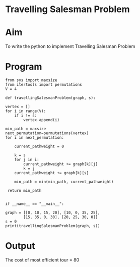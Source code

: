 # Travelling Salesman Problem
# Aim
To write the python to implement Travelling Salesman Problem
# Program
    from sys import maxsize 
    from itertools import permutations
    V = 4

    def travellingSalesmanProblem(graph, s): 

	vertex = [] 
	for i in range(V): 
		if i != s: 
			vertex.append(i) 

	min_path = maxsize 
	next_permutation=permutations(vertex)
	for i in next_permutation:

		current_pathweight = 0

		k = s 
		for j in i: 
			current_pathweight += graph[k][j] 
			k = j 
		current_pathweight += graph[k][s] 

		min_path = min(min_path, current_pathweight) 
		
	 return min_path 


    if __name__ == "__main__": 

	graph = [[0, 10, 15, 20], [10, 0, 35, 25], 
			[15, 35, 0, 30], [20, 25, 30, 0]] 
	s = 0
	print(travellingSalesmanProblem(graph, s))
# Output
The cost of most efficient tour = 80

